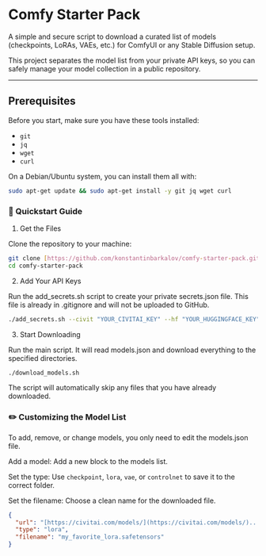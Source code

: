 # Comfy Starter Pack

A simple and secure script to download a curated list of models (checkpoints, LoRAs, VAEs, etc.) for ComfyUI or any Stable Diffusion setup.

This project separates the model list from your private API keys, so you can safely manage your model collection in a public repository.

---

## Prerequisites

Before you start, make sure you have these tools installed:
* `git`
* `jq`
* `wget`
* `curl`

On a Debian/Ubuntu system, you can install them all with:
```sh
sudo apt-get update && sudo apt-get install -y git jq wget curl
```

### 🚀 Quickstart Guide

1. Get the Files

Clone the repository to your machine:

```sh
git clone [https://github.com/konstantinbarkalov/comfy-starter-pack.git](https://github.com/konstantinbarkalov/comfy-starter-pack.git)
cd comfy-starter-pack
```

2. Add Your API Keys

Run the add_secrets.sh script to create your private secrets.json file. This file is already in .gitignore and will not be uploaded to GitHub.

```sh
./add_secrets.sh --civit "YOUR_CIVITAI_KEY" --hf "YOUR_HUGGINGFACE_KEY"
```

3. Start Downloading

Run the main script. It will read models.json and download everything to the specified directories.

```sh
./download_models.sh
```

The script will automatically skip any files that you have already downloaded.

### ✏️ Customizing the Model List

To add, remove, or change models, you only need to edit the models.json file.

Add a model: Add a new block to the models list.

Set the type: Use `checkpoint`, `lora`, `vae`, or `controlnet` to save it to the correct folder.

Set the filename: Choose a clean name for the downloaded file.

```json
{
  "url": "[https://civitai.com/models/](https://civitai.com/models/)...",
  "type": "lora",
  "filename": "my_favorite_lora.safetensors"
}
```
